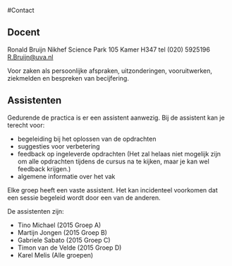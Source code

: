 #Contact

## Docent
Ronald Bruijn 
Nikhef 
Science Park 105 
Kamer H347 
tel (020) 5925196 
<R.Bruijn@uva.nl> 

Voor zaken als persoonlijke afspraken, uitzonderingen, vooruitwerken, ziekmelden en bespreken van becijfering.  

## Assistenten
Gedurende de practica is er een assistent aanwezig. Bij de 
assistent kan je terecht voor:
* begeleiding bij het oplossen van de opdrachten
* suggesties voor verbetering
* feedback op ingeleverde opdrachten (Het zal helaas niet mogelijk zijn
om alle opdrachten tijdens de cursus na te kijken, maar je kan wel 
feedback krijgen.)
* algemene informatie over het vak

Elke groep heeft een vaste assistent. Het kan incidenteel voorkomen dat een 
sessie begeleid wordt door een van de anderen.

De assistenten zijn: 

* Tino Michael (2015 Groep A)  
* Martijn Jongen (2015 Groep B) 
* Gabriele Sabato  (2015 Groep C) 
* Timon van de Velde (2015 Groep D) 
* Karel Melis (Alle groepen) 

